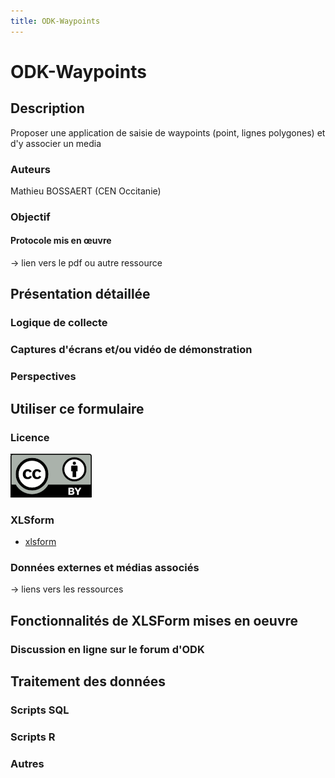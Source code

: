 ```yaml
---
title: ODK-Waypoints
---
```

# ODK-Waypoints

## Description
Proposer une application de saisie de waypoints (point, lignes polygones) et d'y associer un media
### Auteurs
Mathieu BOSSAERT (CEN Occitanie)
### Objectif
#### Protocole mis en œuvre
-> lien vers le pdf ou autre ressource

## Présentation détaillée
### Logique de collecte
### Captures d'écrans et/ou vidéo de démonstration
### Perspectives

## Utiliser ce formulaire
### Licence
[![CC-BY](../fichiers/by.png)](https://creativecommons.org/licenses/by/2.0/fr/)
### XLSform
* [xlsform](../fichiers/SicenODK/ODKWaypoints.xlsx)
### Données externes et médias associés
-> liens vers les ressources

## Fonctionnalités de XLSForm mises en oeuvre
### Discussion en ligne sur le forum d'ODK

## Traitement des données
### Scripts SQL
### Scripts R
### Autres
